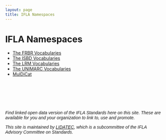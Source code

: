```yaml
---
layout: page
title: IFLA Namespaces
---
```


# IFLA Namespaces

* [The FRBR Vocabularies](fr)
* [The ISBD Vocabularies](isbd)
* [The LRM Vocabularies](lrm)
* [The UNIMARC Vocabularies](unimarc)
* [MulDiCat](muldicat)

<p><br></p>
<p><br></p>
<p><br></p>
<p><em><span style="font-size: 14px; font-family: Tahoma, Geneva, sans-serif;">Find linked open data version of the IFLA Standards here on this site. These are available for you and your organization to link to, use and promote.</span></em></p>
<p><em><span style="font-size: 14px; font-family: Tahoma, Geneva, sans-serif;">This site is maintained by <a href="https://www.ifla.org/lidatec" rel="noopener noreferrer" target="_blank">LIDATEC</a>, which is a subcommittee of the IFLA Advisory Committee on Standards.&nbsp;</span></em></p>  
